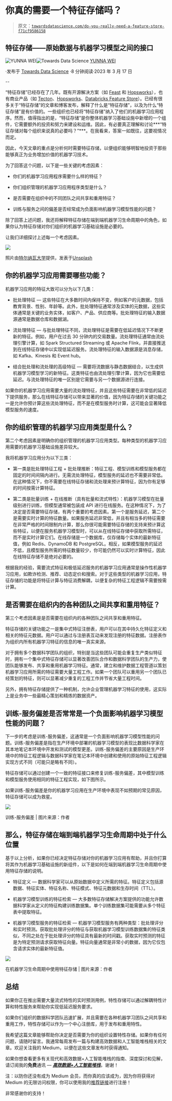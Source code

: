 # 你真的需要一个特征存储吗？

> 原文：[`towardsdatascience.com/do-you-really-need-a-feature-store-f71cf9586158`](https://towardsdatascience.com/do-you-really-need-a-feature-store-f71cf9586158)

## 特征存储——原始数据与机器学习模型之间的接口

[](https://medium.com/@weiyunna91?source=post_page-----f71cf9586158--------------------------------)![YUNNA WEI](https://medium.com/@weiyunna91?source=post_page-----f71cf9586158--------------------------------)[](https://towardsdatascience.com/?source=post_page-----f71cf9586158--------------------------------)![Towards Data Science](https://towardsdatascience.com/?source=post_page-----f71cf9586158--------------------------------) [YUNNA WEI](https://medium.com/@weiyunna91?source=post_page-----f71cf9586158--------------------------------)

·发布于 [Towards Data Science](https://towardsdatascience.com/?source=post_page-----f71cf9586158--------------------------------) ·8 分钟阅读·2023 年 3 月 17 日

--

“特征存储”已经存在了几年。既有开源解决方案（如 [Feast](https://feast.dev/) 和 [Hopsworks](https://www.hopsworks.ai/open-source-hopsworks)），也有商业产品（如 [Tecton](https://www.tecton.ai/)、[Hopsworks](https://www.hopsworks.ai/open-source-hopsworks)、[Databricks Feature Store](https://docs.databricks.com/machine-learning/feature-store/index.html)）。已经有很多关于“特征存储”的文章和博客发布，解释了什么是“特征存储”，以及为什么“特征存储”是有价值的。一些组织也已经将“特征存储”纳入了他们的机器学习应用程序。然而，值得指出的是，“特征存储”是你整体机器学习基础设施中新增的一个组件，它需要额外的投资和努力来建设和运维。因此，有必要真正理解和讨论***“特征存储对每个组织来说真的必要吗？”***。在我看来，答案一如既往，这要视情况而定。

因此，今天文章的重点是分析何时需要特征存储，以便组织能够明智地投资于那些能够真正为业务增加价值的机器学习技术。

为了回答这个问题，以下是一些关键的考虑因素：

+   你们的机器学习应用程序需要什么样的特征？

+   你们组织管理的机器学习应用程序类型是什么？

+   是否需要在组织中的不同团队之间共享和重用特征？

+   训练与服务之间的偏差是否经常成为负面影响机器学习模型性能的问题？

除了回答上述问题，我还将解释特征存储在端到端机器学习生命周期中的角色，如果你认为特征存储对你们组织的机器学习基础设施是必要的。

让我们详细探讨上述每一个考虑因素。

![](img/d0086ade7467bff48ccba7eab4219181.png)

照片由[特尔纳瓦大学](https://unsplash.com/@trnavskauni?utm_source=medium&utm_medium=referral)提供，发表于[Unsplash](https://unsplash.com/?utm_source=medium&utm_medium=referral)

## 你的机器学习应用需要哪些功能？

机器学习应用的特征大致可以分为以下几类：

+   批处理特征 — 这些特征在大多数时间内保持不变，例如客户的元数据，包括教育背景、性别、年龄等。此外，批处理特征通常涉及实体的元数据，这些实体通常是关键的业务实体，如客户、产品、供应商等。批处理特征的输入数据源通常是数据仓库和数据湖。

+   流处理特征 — 与批处理特征不同，流处理特征是需要在低延迟情况下不断更新的特征。例如，用户在过去 30 分钟内的交易数量。流处理特征通常由流处理引擎计算，如 Spark Structured Streaming 或 Apache Flink，并直接推送到在线特征存储中以实现低延迟服务。流处理特征的输入数据源是消息存储，如 Kafka、Kinesis 和 Event hub。

+   结合批处理和流处理的高级特征 — 需要将流数据与静态数据结合，以生成供机器学习模型学习的新特征。这类特征也由流处理引擎计算，因为它也需要低延迟。与流处理特征的唯一区别是它需要与另一个数据源进行连接。

如果你的机器学习应用需要大量的流处理特征，并且这些特征需要在非常低的延迟下提供服务，那么在线特征存储可以带来显著的价值，因为特征存储的关键功能之一是允许你预计算这些流处理特征，而不是在模型服务时计算，这可能会显著降低模型服务的速度。

## 你的组织管理的机器学习应用类型是什么？

第二个考虑因素是明确你的组织管理的机器学习应用类型。每种类型的机器学习应用需要的机器学习基础设施差异较大。

我将机器学习应用分为以下三类：

+   第一类是批处理特征工程 + 批处理推断：特征工程、模型训练和模型服务都在固定的时间间隔内进行。无需流处理特征，模型服务的延迟也不需要非常低。在这种情况下，你不需要在线特征存储和流处理来预计算特征，因为你有足够的时间按需计算特征。

+   第二类是批量训练 + 在线推断（具有批量和流式特性）：机器学习模型在批量级别进行训练，但模型通常被包装成 API 进行在线服务。在这种情况下，为了决定是否需要特征存储，有两个重要的考虑因素。第一个是服务延迟，第二个是需要实时计算的特征数量。如果服务延迟非常低，并且有相当多的特征需要在非常严格的时间限制内计算，那么你很可能需要特征存储的支持来预计算这些特征，以便在服务机器学习模型时，可以从在线特征存储中获取所需特征，而不是实时计算它们。在线存储是一个数据库，仅存储每个实体的最新特征值，例如 Redis、DynamoDB 和 PostgreSQL。相反，如果模型服务的延迟不低，且模型服务所需的特征数量较少，你可能仍然可以实时计算特征，因此在线特征存储不是绝对必要的。

根据我的经验，需要流式特征和极低延迟服务的机器学习应用通常是操作性机器学习应用，如欺诈检测、推荐、动态定价和搜索。对于这些类型的机器学习应用，特征存储的功能是将特征计算与特征消费解耦，以便复杂的特征工程逻辑不需要按需计算。

## 是否需要在组织内的各种团队之间共享和重用特征？

第三个考虑因素是是否需要在组织内的各种团队之间共享和重用特征。

特征存储的关键功能之一是集中式特征注册表，用户可以在其中持久化特征定义和相关的特征元数据。用户可以通过与注册表互动来发现注册的特征数据。注册表作为组织内所有机器学习特征的信息的唯一真实来源。

对于拥有多个数据科学团队的组织，特别是当这些团队可能会重复生产类似特征时，拥有一个集中式特征存储可以显著改善团队合作和数据科学团队的生产力，使团队能够发布、共享和重用机器学习特征。通常，建立和维护数据工程管道以策划机器学习应用所需的特征需要大量工程工作。如果一个团队可以重用另一个团队已经策划的特征，则可以显著减少重复的工程工作并节省大量工程时间。

另外，拥有特征存储提供了一种机制，允许企业管理机器学习特征的使用，这实际上是业务中一些最精心策划和精炼的数据资产。

## 训练-服务偏差是否常常是一个负面影响机器学习模型性能的问题？

下一步的考虑是训练-服务偏差，这通常是一个负面影响机器学习模型性能的问题。训练-服务偏差是指在生产环境中部署的机器学习模型的表现比数据科学家在其本地笔记本环境中开发和测试的模型更差。训练-服务偏差的主要原因是生产环境中的特征工程逻辑与数据科学家在笔记本环境中创建和使用的原始特征工程逻辑实现方式不同（可能只是略有不同）。

特征存储可以通过创建一个一致的特征接口来修复训练-服务偏差，其中模型训练和模型服务使用相同的特征工程实现，如下图所示。

如果训练-服务偏差是你的机器学习应用在生产环境中表现不如预期的常见原因，特征存储可以成为救星。

![](img/848d17f473c6be2f43ef7db8409ddd2f.png)

训练-服务偏差 | 图片来源：作者

## 那么，特征存储在端到端机器学习生命周期中处于什么位置

基于以上分析，如果你已经决定特征存储对你的机器学习应用有帮助，并且你打算将其作为机器学习基础设施的新组件，以下是如何在端到端机器学习生命周期中使用特征存储的说明。

+   特征定义 — 数据科学家可以从原始数据中定义所需的特征。特征定义包括源数据、特征实体、特征名称、特征模式、特征元数据和生存时间（TTL）。

+   机器学习模型训练的特征检索 — 大多数特征存储解决方案提供的功能允许数据科学家从定义的特征构建训练数据集。单个训练数据集可能需要从多个特征表中提取特征。

+   机器学习模型服务的特征检索 — 机器学习模型服务有两种类型：批处理评分和实时预测。获取批处理评分的特征与获取机器学习模型训练数据集的特征类似，不同之处在于批处理评分的特征具有最新的时间戳。获取实时预测的特征是为特定预测请求获取特征向量。特征向量通常是非常小的数据，因为它仅包含请求实体的最新特征值。

![](img/e62bb8c4037cdd0e21b85ee51292b317.png)

在机器学习生命周期中使用特征存储 | 图片来源：作者

## 总结

如果你正在推出需要大量流式特性的实时预测用例，特性存储可以通过解耦特性计算和特性服务来帮助你实现低延迟服务要求。

如果你们组织的数据科学团队迅速扩展，并且需要在各种机器学习团队之间共享和重用工作，特性存储可以作为一个中心注册库，用于发布和重用特性。

我希望这篇文章能够帮助你决定是否需要为你的组织设置特性存储。如果你有任何问题，请随时留言。我通常每周发布一篇与构建高效数据和人工智能堆栈相关的文章。欢迎关注我的 Medium，以便在这些文章发布时获得通知。

如果你想查看更多有关现代和高效数据+人工智能堆栈的指南、深度探讨和见解，请订阅我的**免费**通讯 — [***高效数据+人工智能堆栈***](https://yunnawei.substack.com/)，谢谢！

注：以防你还没有成为 Medium 会员，而你真的应该成为，因为你将获得对 Medium 的无限访问权限，你可以使用我的[推荐链接](https://medium.com/@weiyunna91/membership)进行注册！

非常感谢你的支持！
